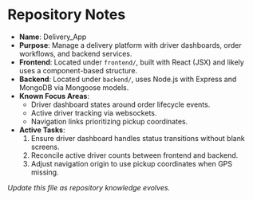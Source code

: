 # Repository Notes

- **Name**: Delivery_App
- **Purpose**: Manage a delivery platform with driver dashboards, order workflows, and backend services.
- **Frontend**: Located under `frontend/`, built with React (JSX) and likely uses a component-based structure.
- **Backend**: Located under `backend/`, uses Node.js with Express and MongoDB via Mongoose models.
- **Known Focus Areas**:
  - Driver dashboard states around order lifecycle events.
  - Active driver tracking via websockets.
  - Navigation links prioritizing pickup coordinates.
- **Active Tasks**:
  1. Ensure driver dashboard handles status transitions without blank screens.
  2. Reconcile active driver counts between frontend and backend.
  3. Adjust navigation origin to use pickup coordinates when GPS missing.

_Update this file as repository knowledge evolves._